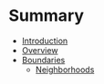 # Summary

* [Introduction](README.md)
* [Overview](chapter1.md)
* [Boundaries](boundaries/intro.md)
   * [Neighborhoods](boundaries/neighborhoods.md)

